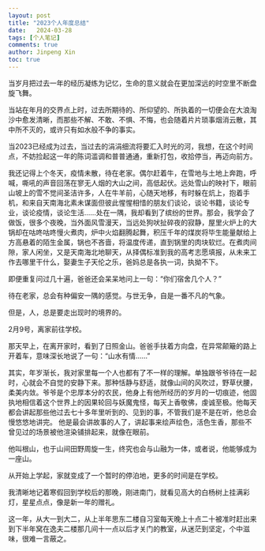 ```yaml
---
layout: post
title: "2023个人年度总结"
date:   2024-03-28
tags: [个人笔记]
comments: true
author: Jinpeng Xin
toc: true
---
```

当岁月把过去一年的经历凝练为记忆，生命的意义就会在更加深远的时空里不断盘旋飞舞。  
  
当站在年月的交界点上时，过去所期待的、所仰望的、所执着的一切便会在大浪淘沙中愈发清晰，而那些不解、不敢、不惧、不悔，也会随着片片琐事烟消云散，其中所不灭的，或许只有如水般不争的事实。  
  
当2023已经成为过去，当过去的涓涓细流将要汇入时光的河，我想，在这个时间点，不妨捡起这一年的陈词滥调和普普通通，重新打包，收拾停当，再迈向前方。  
  
我还记得上个冬天，疫情未散，待在老家。偶尔赶着牛，在雪地与土地上奔跑，呼喊，嘶吼的声音回荡在寥无人烟的大山之间，高低起伏。远处雪山的映衬下，眼前山坡上的雪不觉间圣洁许多，人在牛羊前，心随天地移，有时躲在炕上，抱着手机，和来自天南海北素未谋面但彼此惺惺相惜的朋友们谈论，谈论书籍，谈论专业，谈论疫情，谈论生活……处在一隅，我却看到了缤纷的世界。那会，我学会了做饭，很多个夜晚，当外面风雪漫天，当远处狗吠扯碎夜的寂静，屋里火炉上的大锅却在咕咚咕咚慢火煮肉，炉中火焰翻腾起舞，积压千年的煤炭将毕生能量献给上方高悬着的陌生金属，锅也不吝啬，将温度传递，直到锅里的肉块软烂。在煮肉间隙，家人闲坐，又是天南海北地聊天，从择偶标准到我的高考志愿填报，从未来工作去哪里干什么，娶妻生子天伦之乐，爸妈总是各执一词，执拗不下。  
  
即便重复问过几十遍，爸爸还会呆呆地问上一句：“你们宿舍几个人？”  
  
待在老家，总会有种偏安一隅的感觉。与世无争，自是一番不凡的气象。  
  
但是，人，总是要走出现时的境界的。  
  
2月9号，离家前往学校。  
  
那天早上，在离开家时，看到了日照金山。爸爸手扶着方向盘，在异常颠簸的路上开着车，意味深长地说了一句：“山水有情……”  
  
其实，年岁渐长，我对家里每一个人也都有了不一样的理解。单独跟爷爷待在一起时，心就会不自觉的安静下来。那种恬静与舒适，就像山间的风吹过，野草伏腰，柔美内敛。爷爷是个忠厚本分的农民，他身上有他所经历的岁月的一切痕迹，他固执地相信着这个世界上的因果轮回与妖魔鬼怪，每天上香敬佛，虔诚至极。他每天都会讲起那些他过去七十多年里听到的、见到的事，不管我们是不是在听，他总会慢悠悠地讲完。
他是最会讲故事的人了，讲起事来绘声绘色，活色生香，那些不曾见过的场景被他渲染铺排起来，就像在眼前。
  
他叫根山，也于山间田野周旋一生，终究也会与山融为一体，或者说，他能够成为一座山。
  
从开始上学起，家就变成了一个暂时的停泊地，更多的时间是在学校。  
  
我清晰地记着寒假回到学校后的那晚，刚进南门，就看见高大的白杨树上挂满彩灯，星星点点，像是新一年的赠礼。
  
这一年，从大一到大二，从上半年思东二楼自习室每天晚上十点二十被准时赶出来到下半年窝在逸夫二楼那几间十一点以后才关门的教室，从迷茫到坚定，个中滋味，很难一言蔽之。
